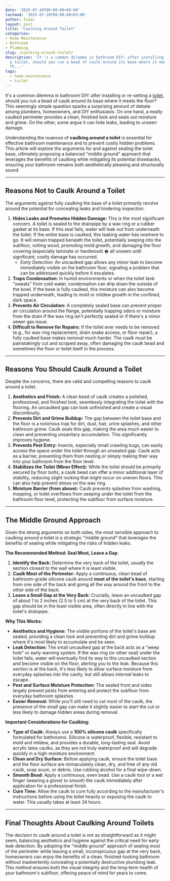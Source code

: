 ```yaml
---
date: '2025-07-10T00:00:00+00:00'
lastmod: '2025-07-10T00:00:00+03:00'
author: Isaac
layout: post
title: "Caulking Around Toilet"
categories:
- Home Maintenance
- Bathroom
- Plumbing
slug: /caulking-around-toilet/
description: 'It''s a common dilemma in bathroom DIY: after installing or re-setting
  a toilet, should you run a bead of caulk around its base where it meets the floor?
  Th...'
tags: 
  - home-maintenance
  - toilet
---
```

It's a common dilemma in bathroom DIY: after installing or re-setting a [toilet](/posts/best-toilet-paper-for-septic/), should you run a bead of caulk around its base where it meets the floor? This seemingly simple question sparks a surprising amount of debate among plumbers, homeowners, and DIY enthusiasts. On one hand, a neatly caulked perimeter provides a clean, finished look and seals out moisture and grime. On the other, some argue it can hide leaks, leading to unseen damage.

Understanding the nuances of **caulking around a toilet** is essential for effective bathroom maintenance and to prevent costly hidden problems. This article will explore the arguments for and against sealing the toilet base, ultimately proposing a balanced "middle ground" approach that leverages the benefits of caulking while mitigating its potential drawbacks, ensuring your bathroom remains both aesthetically pleasing and structurally sound.

---

## Reasons Not to Caulk Around a Toilet

The arguments against fully caulking the base of a toilet primarily revolve around the potential for concealing leaks and hindering inspection.

1.  **Hides Leaks and Promotes Hidden Damage:** This is the most significant concern. A toilet is sealed to the drainpipe by a wax ring or a rubber gasket at its base. If this seal fails, water will leak out from underneath the toilet. If the entire base is caulked, this leaking water has nowhere to go. It will remain trapped beneath the toilet, potentially seeping into the subfloor, rotting wood, promoting mold growth, and damaging the floor covering (especially laminate or hardwood) � all unseen until significant, costly damage has occurred.
    * *Early Detection:* An uncaulked gap allows any minor leak to become immediately visible on the bathroom floor, signaling a problem that can be addressed quickly before it escalates.
2.  **Traps Condensation:** In humid environments or when the toilet tank "sweats" from cold water, condensation can drip down the outside of the bowl. If the base is fully caulked, this moisture can also become trapped underneath, leading to mold or mildew growth in the confined, dark space.
3.  **Prevents Air Circulation:** A completely sealed base can prevent proper air circulation around the flange, potentially trapping odors or moisture from the drain if the wax ring isn't perfectly sealed or if there's a minor sewer gas issue.
4.  **Difficult to Remove for Repairs:** If the toilet ever needs to be removed (e.g., for wax ring replacement, drain snake access, or floor repair), a fully caulked base makes removal much harder. The caulk must be painstakingly cut and scraped away, often damaging the caulk bead and sometimes the floor or toilet itself in the process.

---

## Reasons You Should Caulk Around a Toilet

Despite the concerns, there are valid and compelling reasons to caulk around a toilet.

1.  **Aesthetics and Finish:** A clean bead of caulk creates a polished, professional, and finished look, seamlessly integrating the toilet with the flooring. An uncaulked gap can look unfinished and create a visual discontinuity.
2.  **Prevents Dirt and Grime Buildup:** The gap between the toilet base and the floor is a notorious trap for dirt, dust, hair, urine splashes, and other bathroom grime. Caulk seals this gap, making the area much easier to clean and preventing unsanitary accumulation. This significantly improves hygiene.
3.  **Prevents Pest Entry:** Insects, especially small crawling bugs, can easily access the space under the toilet through an unsealed gap. Caulk acts as a barrier, preventing them from nesting or simply making their way into your bathroom from the floor level.
4.  **Stabilizes the Toilet (Minor Effect):** While the toilet should be primarily secured by floor bolts, a caulk bead can offer a minor additional layer of stability, reducing slight rocking that might occur on uneven floors. This can also help prevent stress on the wax ring.
5.  **Moisture Barrier (from above):** Caulk prevents splashes from washing, mopping, or toilet overflows from seeping *under* the toilet from the bathroom floor level, protecting the subfloor from surface moisture.

---

## The Middle Ground Approach

Given the strong arguments on both sides, the most sensible approach to caulking around a toilet is a strategic "middle ground" that leverages the benefits of sealing while mitigating the risks of hidden leaks.

**The Recommended Method: Seal Most, Leave a Gap**

1.  **Identify the Back:** Determine the very back of the toilet, usually the section closest to the wall where it is least visible.
2.  **Caulk Most of the Perimeter:** Apply a continuous, clean bead of bathroom-grade silicone caulk around **most of the toilet's base**, starting from one side of the back and going all the way around the front to the other side of the back.
3.  **Leave a Small Gap at the Very Back:** Crucially, leave an uncaulked gap of about 1 to 2 inches (2.5 to 5 cm) at the very back of the toilet. This gap should be in the least visible area, often directly in line with the toilet's drainpipe.

**Why This Works:**

* **Aesthetics and Hygiene:** The visible portions of the toilet's base are sealed, providing a clean look and preventing dirt and grime buildup where it's most likely to accumulate and be seen.
* **Leak Detection:** The small uncaulked gap at the back acts as a "weep hole" or early warning system. If the wax ring (or other seal) under the toilet fails, water will eventually find its way to this uncaulked section and become visible on the floor, alerting you to the leak. Because this section is at the back, it's less likely to allow surface moisture from everyday splashes *into* the cavity, but still allows *internal* leaks to escape.
* **Pest and Surface Moisture Protection:** The sealed front and sides largely prevent pests from entering and protect the subfloor from everyday bathroom splashes.
* **Easier Removal:** While you'll still need to cut most of the caulk, the presence of the small gap can make it slightly easier to start the cut or less likely to damage hidden areas during removal.

**Important Considerations for Caulking:**

* **Type of Caulk:** Always use a **100% silicone caulk** specifically formulated for bathrooms. Silicone is waterproof, flexible, resistant to mold and mildew, and provides a durable, long-lasting seal. Avoid acrylic latex caulks, as they are not truly waterproof and will degrade quickly in a high-moisture environment.
* **Clean and Dry Surface:** Before applying caulk, ensure the toilet base and the floor surface are immaculately clean, dry, and free of any old caulk, soap scum, or debris. Use rubbing alcohol for a final wipe-down.
* **Smooth Bead:** Apply a continuous, even bead. Use a caulk tool or a wet finger (wearing a glove) to smooth the caulk immediately after application for a professional finish.
* **Cure Time:** Allow the caulk to cure fully according to the manufacturer's instructions before using the toilet heavily or exposing the caulk to water. This usually takes at least 24 hours.

---

## Final Thoughts About Caulking Around Toilets

The decision to caulk around a toilet is not as straightforward as it might seem, balancing aesthetics and hygiene against the critical need for early leak detection. By adopting the "middle ground" approach of sealing most of the perimeter while leaving a small, inconspicuous gap at the very back, homeowners can enjoy the benefits of a clean, finished-looking bathroom without inadvertently concealing a potentially destructive plumbing leak. This method ensures both the visual integrity and the long-term health of your bathroom's subfloor, offering peace of mind for years to come.
